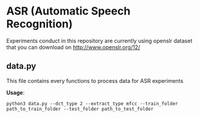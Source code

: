 # ASR (Automatic Speech Recognition)

Experiments conduct in this repository are currently using openslr dataset that you can download on http://www.openslr.org/12/

## data.py

This file contains every functions to process data for ASR experiments

**Usage**:

```python3 data.py --dct_type 2 --extract_type mfcc --train_folder path_to_train_folder --test_folder path_to_test_folder```
